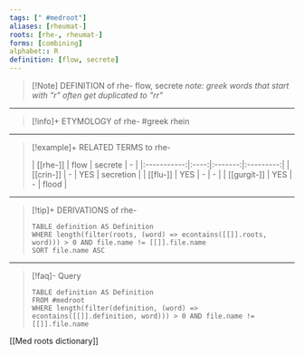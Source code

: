 ```yaml
---
tags: [" #medroot"]
aliases: [rheumat-]
roots: [rhe-, rheumat-]
forms: [combining]
alphabet:: R
definition: [flow, secrete]
---
```

>[!Note] DEFINITION of rhe-
>flow, secrete
>*note: greek words that start with "r" often get duplicated to "rr"*
_____
>[!info]+ ETYMOLOGY of rhe-
>#greek rhein
_____
>[!example]+ RELATED TERMS to rhe-
>
>|  [[rhe-]]   | flow | secrete |     -     |
|:-----------:|:----:|:-------:|:---------:|
|  [[crin-]]  |  -   |   YES   | secretion |
|  [[flu-]]   | YES  |    -    |     -     |
| [[gurgit-]] | YES  |    -    | flood          |
_____
>[!tip]+ DERIVATIONS of rhe-
>```dataview
>TABLE definition AS Definition 
>WHERE length(filter(roots, (word) => econtains([[]].roots, word))) > 0 AND file.name != [[]].file.name
>SORT file.name ASC
>```
___
>[!faq]- Query
>```dataview
>TABLE definition AS Definition
>FROM #medroot
>WHERE length(filter(definition, (word) => econtains([[]].definition, word))) > 0 AND file.name != [[]].file.name
>```

[[Med roots dictionary]]